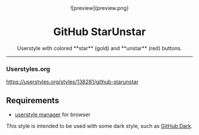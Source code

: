 <div align="center">![preview](preview.png)</div>

<div align="center"><h1>GitHub StarUnstar</h1></div>

<div align="center">Userstyle with colored **star** (gold) and **unstar** (red) buttons.</div>

---

### Userstyles.org
https://userstyles.org/styles/138281/github-starunstar

## Requirements
- [userstyle manager](https://userstyles.org/help/stylish) for browser

This style is intended to be used with some dark style, such as [GitHub Dark](https://userstyles.org/styles/37035/github-dark).
